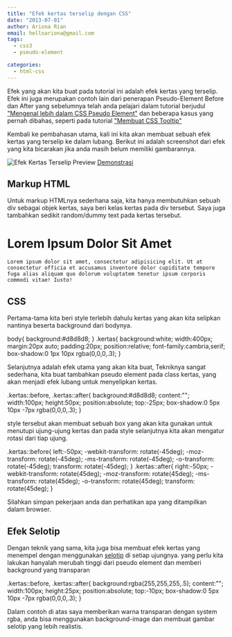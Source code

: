 ```yaml
---
title: "Efek kertas terselip dengan CSS"
date: "2013-07-01"
author: Ariona Rian
email: helloariona@gmail.com
tags: 
  - css3
  - pseudo-element

categories: 
  - html-css
---
```


Efek yang akan kita buat pada tutorial ini adalah efek kertas yang terselip. Efek ini juga merupakan contoh lain dari penerapan Pseudo-Element Before dan After yang sebelumnya telah anda pelajari dalam tutorial berjudul ["Mengenal lebih dalam CSS Pseudo Element"](/mengenal-lebih-dalam-css-pseudo-element/ "Mengenal lebih dalam CSS Pseudo Element") dan beberapa kasus yang pernah dibahas, seperti pada tutorial ["Membuat CSS Tooltip"](/membuat-css-tooltip/ "Membuat CSS Tooltip")

Kembali ke pembahasan utama, kali ini kita akan membuat sebuah efek kertas yang terselip ke dalam lubang. Berikut ini adalah screenshot dari efek yang kita bicarakan jika anda masih belum memiliki gambarannya.

![Efek Kertas Terselip Preview](./images/01-07-2013%25207-28-40.png) [Demonstrasi](https://dl.dropboxusercontent.com/u/26808427/cdn/ariona/demo/tucked-paper/index.html "Demonstrasi Efek Kertas Terselip")

## Markup HTML

Untuk markup HTMLnya sederhana saja, kita hanya membutuhkan sebuah div sebagai objek kertas, saya beri kelas kertas pada div tersebut. Saya juga tambahkan sedikit random/dummy text pada kertas tersebut.

    

# Lorem Ipsum Dolor Sit Amet

    
    Lorem ipsum dolor sit amet, consectetur adipisicing elit. Ut at consectetur officia et accusamus inventore dolor cupiditate tempore fuga alias aliquam quo dolorum voluptatem tenetur ipsum corporis commodi vitae! Iusto!
    

## CSS

Pertama-tama kita beri style terlebih dahulu kertas yang akan kita selipkan nantinya beserta background dari bodynya.

body{
    background:#d8d8d8;
}
.kertas{
    background:white;
    width:400px;
    margin:20px auto;
    padding:20px;
    position:relative;
    font-family:cambria,serif;
    box-shadow:0 1px 10px rgba(0,0,0,.3);
}

Selanjutnya adalah efek utama yang akan kita buat, Tekniknya sangat sederhana, kita buat tambahkan pseudo element pada class kertas, yang akan menjadi efek lubang untuk menyelipkan kertas.

.kertas::before, .kertas::after{
    background:#d8d8d8;
    content:"";
    width:100px;
    height:50px;
    position:absolute;
    top:-25px;
    box-shadow:0 5px 10px -7px rgba(0,0,0,.3);
}

style tersebut akan membuat sebuah box yang akan kita gunakan untuk menutupi ujung-ujung kertas dan pada style selanjutnya kita akan mengatur rotasi dari tiap ujung.

.kertas::before{
    left:-50px;
    -webkit-transform: rotate(-45deg);
    -moz-transform: rotate(-45deg);
    -ms-transform: rotate(-45deg);
    -o-transform: rotate(-45deg);
    transform: rotate(-45deg);
}
.kertas::after{
    right:-50px;
    -webkit-transform: rotate(45deg);
    -moz-transform: rotate(45deg);
    -ms-transform: rotate(45deg);
    -o-transform: rotate(45deg);
    transform: rotate(45deg);
}

Silahkan simpan pekerjaan anda dan perhatikan apa yang ditampilkan dalam browser.

## Efek Selotip

Dengan teknik yang sama, kita juga bisa membuat efek kertas yang menempel dengan menggunakan [selotip](https://www.google.com/search?q=selotip&tbm=isch&tbo=u&source=univ&sa=X&ei=A8XQUbvTJcTlrAfpxYGgAQ&ved=0CEYQsAQ "Selotip") di setiap ujungnya. yang perlu kita lakukan hanyalah merubah tinggi dari pseudo element dan memberi background yang transparan

.kertas::before, .kertas::after{
    background:rgba(255,255,255,.5);
    content:"";
    width:100px;
    height:25px;
    position:absolute;
    top:-10px;
    box-shadow:0 5px 10px -7px rgba(0,0,0,.3);
}

Dalam contoh di atas saya memberikan warna transparan dengan system rgba, anda bisa menggunakan background-image dan membuat gambar selotip yang lebih realistis.
